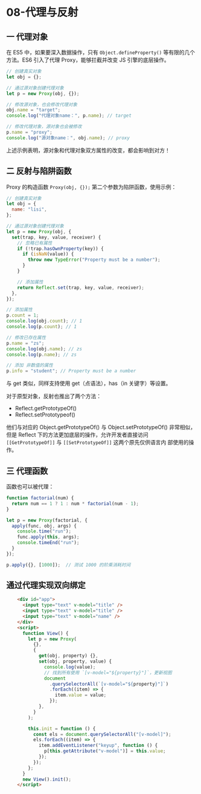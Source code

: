 # 08-代理与反射

## 一 代理对象

在 ES5 中，如果要深入数据操作，只有 `Object.defineProperty()` 等有限的几个方法。ES6 引入了代理 Proxy，能够拦截并改变 JS 引擎的底层操作。

```js
// 创建真实对象
let obj = {};

// 通过源对象创建代理对象
let p = new Proxy(obj, {});

// 修改源对象，也会修改代理对象
obj.name = "target";
console.log("代理对象name：", p.name); // target

// 修改代理对象，源对象也会被修改
p.name = "proxy";
console.log("源对象name：", obj.name); // proxy
```

上述示例表明，源对象和代理对象双方属性的改变，都会影响到对方！

## 二 反射与陷阱函数

Proxy 的构造函数 `Proxy(obj, {});` 第二个参数为陷阱函数，使用示例：

```js
// 创建真实对象
let obj = {
  name: "lisi",
};

// 通过源对象创建代理对象
let p = new Proxy(obj, {
  set(trap, key, value, receiver) {
    // 忽略已有属性
    if (!trap.hasOwnProperty(key)) {
      if (isNaN(value)) {
        throw new TypeError("Property must be a number");
      }
    }

    // 添加属性
    return Reflect.set(trap, key, value, receiver);
  },
});

// 添加属性
p.count = 1;
console.log(obj.count); // 1
console.log(p.count); // 1

// 修改已存在属性
p.name = "zs";
console.log(obj.name); // zs
console.log(p.name); // zs

// 添加 非数值的属性
p.info = "student"; // Property must be a number
```

与 get 类似，同样支持使用 get（点语法），has（in 关键字）等设置。

对于原型对象，反射也推出了两个方法：

- Reflect.getPrototypeOf()
- Reflect.setPrototypeof()

他们与对应的 Object.getPrototypeOf() 与 Object.setPrototypeOf() 非常相似，但是 Reflect 下的方法更加底层的操作，允许开发者直接访问`[[GetPrototypeOf]]` 与 `[[SetPrototypeOf]]` 这两个原先仅供语言内
部使用的操作。

## 三 代理函数

函数也可以被代理：

```js
function factorial(num) {
  return num == 1 ? 1 : num * factorial(num - 1);
}

let p = new Proxy(factorial, {
  apply(func, obj, args) {
    console.time("run");
    func.apply(this, args);
    console.timeEnd("run");
  }
});

p.apply({}, [1000]);  // 测试 1000 的阶乘消耗时间
```

## 通过代理实现双向绑定

```html
    <div id="app">
      <input type="text" v-model="title" />
      <input type="text" v-model="title" />
      <input type="text" v-model="name" />
    </div>
    <script>
      function View() {
        let p = new Proxy(
          {},
          {
            get(obj, property) {},
            set(obj, property, value) {
              console.log(value);
              // 找到所有使用 `[v-model="${property}"]`，更新视图
              document
                .querySelectorAll(`[v-model="${property}"]`)
                .forEach((item) => {
                  item.value = value;
                });
            },
          }
        );

        this.init = function () {
          const els = document.querySelectorAll("[v-model]");
          els.forEach((item) => {
            item.addEventListener("keyup", function () {
              p[this.getAttribute("v-model")] = this.value;
            });
          });
        };
      }
      new View().init();
    </script>
```
